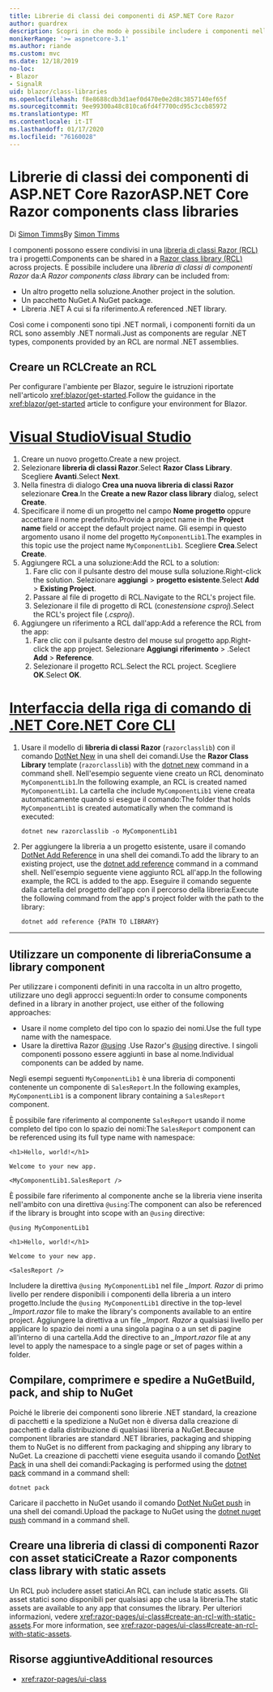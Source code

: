 ```yaml
---
title: Librerie di classi dei componenti di ASP.NET Core Razor
author: guardrex
description: Scopri in che modo è possibile includere i componenti nelle app Blazor da una libreria di componenti esterna.
monikerRange: '>= aspnetcore-3.1'
ms.author: riande
ms.custom: mvc
ms.date: 12/18/2019
no-loc:
- Blazor
- SignalR
uid: blazor/class-libraries
ms.openlocfilehash: f8e8688cdb3d1aef0d470e0e2d8c3857140ef65f
ms.sourcegitcommit: 9ee99300a48c810ca6fd4f7700cd95c3ccb85972
ms.translationtype: MT
ms.contentlocale: it-IT
ms.lasthandoff: 01/17/2020
ms.locfileid: "76160028"
---
```

# <a name="aspnet-core-razor-components-class-libraries"></a><span data-ttu-id="780c7-103">Librerie di classi dei componenti di ASP.NET Core Razor</span><span class="sxs-lookup"><span data-stu-id="780c7-103">ASP.NET Core Razor components class libraries</span></span>

<span data-ttu-id="780c7-104">Di [Simon Timms](https://github.com/stimms)</span><span class="sxs-lookup"><span data-stu-id="780c7-104">By [Simon Timms](https://github.com/stimms)</span></span>

<span data-ttu-id="780c7-105">I componenti possono essere condivisi in una [libreria di classi Razor (RCL)](xref:razor-pages/ui-class) tra i progetti.</span><span class="sxs-lookup"><span data-stu-id="780c7-105">Components can be shared in a [Razor class library (RCL)](xref:razor-pages/ui-class) across projects.</span></span> <span data-ttu-id="780c7-106">È possibile includere una *libreria di classi di componenti Razor* da:</span><span class="sxs-lookup"><span data-stu-id="780c7-106">A *Razor components class library* can be included from:</span></span>

* <span data-ttu-id="780c7-107">Un altro progetto nella soluzione.</span><span class="sxs-lookup"><span data-stu-id="780c7-107">Another project in the solution.</span></span>
* <span data-ttu-id="780c7-108">Un pacchetto NuGet.</span><span class="sxs-lookup"><span data-stu-id="780c7-108">A NuGet package.</span></span>
* <span data-ttu-id="780c7-109">Libreria .NET A cui si fa riferimento.</span><span class="sxs-lookup"><span data-stu-id="780c7-109">A referenced .NET library.</span></span>

<span data-ttu-id="780c7-110">Così come i componenti sono tipi .NET normali, i componenti forniti da un RCL sono assembly .NET normali.</span><span class="sxs-lookup"><span data-stu-id="780c7-110">Just as components are regular .NET types, components provided by an RCL are normal .NET assemblies.</span></span>

## <a name="create-an-rcl"></a><span data-ttu-id="780c7-111">Creare un RCL</span><span class="sxs-lookup"><span data-stu-id="780c7-111">Create an RCL</span></span>

<span data-ttu-id="780c7-112">Per configurare l'ambiente per Blazor, seguire le istruzioni riportate nell'articolo <xref:blazor/get-started>.</span><span class="sxs-lookup"><span data-stu-id="780c7-112">Follow the guidance in the <xref:blazor/get-started> article to configure your environment for Blazor.</span></span>

# <a name="visual-studiotabvisual-studio"></a>[<span data-ttu-id="780c7-113">Visual Studio</span><span class="sxs-lookup"><span data-stu-id="780c7-113">Visual Studio</span></span>](#tab/visual-studio)

1. <span data-ttu-id="780c7-114">Creare un nuovo progetto.</span><span class="sxs-lookup"><span data-stu-id="780c7-114">Create a new project.</span></span>
1. <span data-ttu-id="780c7-115">Selezionare **libreria di classi Razor**.</span><span class="sxs-lookup"><span data-stu-id="780c7-115">Select **Razor Class Library**.</span></span> <span data-ttu-id="780c7-116">Scegliere **Avanti**.</span><span class="sxs-lookup"><span data-stu-id="780c7-116">Select **Next**.</span></span>
1. <span data-ttu-id="780c7-117">Nella finestra di dialogo **Crea una nuova libreria di classi Razor** selezionare **Crea**.</span><span class="sxs-lookup"><span data-stu-id="780c7-117">In the **Create a new Razor class library** dialog, select **Create**.</span></span>
1. <span data-ttu-id="780c7-118">Specificare il nome di un progetto nel campo **Nome progetto** oppure accettare il nome predefinito.</span><span class="sxs-lookup"><span data-stu-id="780c7-118">Provide a project name in the **Project name** field or accept the default project name.</span></span> <span data-ttu-id="780c7-119">Gli esempi in questo argomento usano il nome del progetto `MyComponentLib1`.</span><span class="sxs-lookup"><span data-stu-id="780c7-119">The examples in this topic use the project name `MyComponentLib1`.</span></span> <span data-ttu-id="780c7-120">Scegliere **Crea**.</span><span class="sxs-lookup"><span data-stu-id="780c7-120">Select **Create**.</span></span>
1. <span data-ttu-id="780c7-121">Aggiungere RCL a una soluzione:</span><span class="sxs-lookup"><span data-stu-id="780c7-121">Add the RCL to a solution:</span></span>
   1. <span data-ttu-id="780c7-122">Fare clic con il pulsante destro del mouse sulla soluzione.</span><span class="sxs-lookup"><span data-stu-id="780c7-122">Right-click the solution.</span></span> <span data-ttu-id="780c7-123">Selezionare **aggiungi** > **progetto esistente**.</span><span class="sxs-lookup"><span data-stu-id="780c7-123">Select **Add** > **Existing Project**.</span></span>
   1. <span data-ttu-id="780c7-124">Passare al file di progetto di RCL.</span><span class="sxs-lookup"><span data-stu-id="780c7-124">Navigate to the RCL's project file.</span></span>
   1. <span data-ttu-id="780c7-125">Selezionare il file di progetto di RCL (con*estensione csproj*).</span><span class="sxs-lookup"><span data-stu-id="780c7-125">Select the RCL's project file (*.csproj*).</span></span>
1. <span data-ttu-id="780c7-126">Aggiungere un riferimento a RCL dall'app:</span><span class="sxs-lookup"><span data-stu-id="780c7-126">Add a reference the RCL from the app:</span></span>
   1. <span data-ttu-id="780c7-127">Fare clic con il pulsante destro del mouse sul progetto app.</span><span class="sxs-lookup"><span data-stu-id="780c7-127">Right-click the app project.</span></span> <span data-ttu-id="780c7-128">Selezionare **Aggiungi** **riferimento** > .</span><span class="sxs-lookup"><span data-stu-id="780c7-128">Select **Add** > **Reference**.</span></span>
   1. <span data-ttu-id="780c7-129">Selezionare il progetto RCL.</span><span class="sxs-lookup"><span data-stu-id="780c7-129">Select the RCL project.</span></span> <span data-ttu-id="780c7-130">Scegliere **OK**.</span><span class="sxs-lookup"><span data-stu-id="780c7-130">Select **OK**.</span></span>

# <a name="net-core-clitabnetcore-cli"></a>[<span data-ttu-id="780c7-131">Interfaccia della riga di comando di .NET Core</span><span class="sxs-lookup"><span data-stu-id="780c7-131">.NET Core CLI</span></span>](#tab/netcore-cli)

1. <span data-ttu-id="780c7-132">Usare il modello di **libreria di classi Razor** (`razorclasslib`) con il comando [DotNet New](/dotnet/core/tools/dotnet-new) in una shell dei comandi.</span><span class="sxs-lookup"><span data-stu-id="780c7-132">Use the **Razor Class Library** template (`razorclasslib`) with the [dotnet new](/dotnet/core/tools/dotnet-new) command in a command shell.</span></span> <span data-ttu-id="780c7-133">Nell'esempio seguente viene creato un RCL denominato `MyComponentLib1`.</span><span class="sxs-lookup"><span data-stu-id="780c7-133">In the following example, an RCL is created named `MyComponentLib1`.</span></span> <span data-ttu-id="780c7-134">La cartella che include `MyComponentLib1` viene creata automaticamente quando si esegue il comando:</span><span class="sxs-lookup"><span data-stu-id="780c7-134">The folder that holds `MyComponentLib1` is created automatically when the command is executed:</span></span>

   ```dotnetcli
   dotnet new razorclasslib -o MyComponentLib1
   ```

1. <span data-ttu-id="780c7-135">Per aggiungere la libreria a un progetto esistente, usare il comando [DotNet Add Reference](/dotnet/core/tools/dotnet-add-reference) in una shell dei comandi.</span><span class="sxs-lookup"><span data-stu-id="780c7-135">To add the library to an existing project, use the [dotnet add reference](/dotnet/core/tools/dotnet-add-reference) command in a command shell.</span></span> <span data-ttu-id="780c7-136">Nell'esempio seguente viene aggiunto RCL all'app.</span><span class="sxs-lookup"><span data-stu-id="780c7-136">In the following example, the RCL is added to the app.</span></span> <span data-ttu-id="780c7-137">Eseguire il comando seguente dalla cartella del progetto dell'app con il percorso della libreria:</span><span class="sxs-lookup"><span data-stu-id="780c7-137">Execute the following command from the app's project folder with the path to the library:</span></span>

   ```dotnetcli
   dotnet add reference {PATH TO LIBRARY}
   ```

---

## <a name="consume-a-library-component"></a><span data-ttu-id="780c7-138">Utilizzare un componente di libreria</span><span class="sxs-lookup"><span data-stu-id="780c7-138">Consume a library component</span></span>

<span data-ttu-id="780c7-139">Per utilizzare i componenti definiti in una raccolta in un altro progetto, utilizzare uno degli approcci seguenti:</span><span class="sxs-lookup"><span data-stu-id="780c7-139">In order to consume components defined in a library in another project, use either of the following approaches:</span></span>

* <span data-ttu-id="780c7-140">Usare il nome completo del tipo con lo spazio dei nomi.</span><span class="sxs-lookup"><span data-stu-id="780c7-140">Use the full type name with the namespace.</span></span>
* <span data-ttu-id="780c7-141">Usare la direttiva Razor [\@using](xref:mvc/views/razor#using) .</span><span class="sxs-lookup"><span data-stu-id="780c7-141">Use Razor's [\@using](xref:mvc/views/razor#using) directive.</span></span> <span data-ttu-id="780c7-142">I singoli componenti possono essere aggiunti in base al nome.</span><span class="sxs-lookup"><span data-stu-id="780c7-142">Individual components can be added by name.</span></span>

<span data-ttu-id="780c7-143">Negli esempi seguenti `MyComponentLib1` è una libreria di componenti contenente un componente di `SalesReport`.</span><span class="sxs-lookup"><span data-stu-id="780c7-143">In the following examples, `MyComponentLib1` is a component library containing a `SalesReport` component.</span></span>

<span data-ttu-id="780c7-144">È possibile fare riferimento al componente `SalesReport` usando il nome completo del tipo con lo spazio dei nomi:</span><span class="sxs-lookup"><span data-stu-id="780c7-144">The `SalesReport` component can be referenced using its full type name with namespace:</span></span>

```razor
<h1>Hello, world!</h1>

Welcome to your new app.

<MyComponentLib1.SalesReport />
```

<span data-ttu-id="780c7-145">È possibile fare riferimento al componente anche se la libreria viene inserita nell'ambito con una direttiva `@using`:</span><span class="sxs-lookup"><span data-stu-id="780c7-145">The component can also be referenced if the library is brought into scope with an `@using` directive:</span></span>

```razor
@using MyComponentLib1

<h1>Hello, world!</h1>

Welcome to your new app.

<SalesReport />
```

<span data-ttu-id="780c7-146">Includere la direttiva `@using MyComponentLib1` nel file *_Import. Razor* di primo livello per rendere disponibili i componenti della libreria a un intero progetto.</span><span class="sxs-lookup"><span data-stu-id="780c7-146">Include the `@using MyComponentLib1` directive in the top-level *_Import.razor* file to make the library's components available to an entire project.</span></span> <span data-ttu-id="780c7-147">Aggiungere la direttiva a un file *_Import. Razor* a qualsiasi livello per applicare lo spazio dei nomi a una singola pagina o a un set di pagine all'interno di una cartella.</span><span class="sxs-lookup"><span data-stu-id="780c7-147">Add the directive to an *_Import.razor* file at any level to apply the namespace to a single page or set of pages within a folder.</span></span>

## <a name="build-pack-and-ship-to-nuget"></a><span data-ttu-id="780c7-148">Compilare, comprimere e spedire a NuGet</span><span class="sxs-lookup"><span data-stu-id="780c7-148">Build, pack, and ship to NuGet</span></span>

<span data-ttu-id="780c7-149">Poiché le librerie dei componenti sono librerie .NET standard, la creazione di pacchetti e la spedizione a NuGet non è diversa dalla creazione di pacchetti e dalla distribuzione di qualsiasi libreria a NuGet.</span><span class="sxs-lookup"><span data-stu-id="780c7-149">Because component libraries are standard .NET libraries, packaging and shipping them to NuGet is no different from packaging and shipping any library to NuGet.</span></span> <span data-ttu-id="780c7-150">La creazione di pacchetti viene eseguita usando il comando [DotNet Pack](/dotnet/core/tools/dotnet-pack) in una shell dei comandi:</span><span class="sxs-lookup"><span data-stu-id="780c7-150">Packaging is performed using the [dotnet pack](/dotnet/core/tools/dotnet-pack) command in a command shell:</span></span>

```dotnetcli
dotnet pack
```

<span data-ttu-id="780c7-151">Caricare il pacchetto in NuGet usando il comando [DotNet NuGet push](/dotnet/core/tools/dotnet-nuget-push) in una shell dei comandi.</span><span class="sxs-lookup"><span data-stu-id="780c7-151">Upload the package to NuGet using the [dotnet nuget push](/dotnet/core/tools/dotnet-nuget-push) command in a command shell.</span></span>

## <a name="create-a-razor-components-class-library-with-static-assets"></a><span data-ttu-id="780c7-152">Creare una libreria di classi di componenti Razor con asset statici</span><span class="sxs-lookup"><span data-stu-id="780c7-152">Create a Razor components class library with static assets</span></span>

<span data-ttu-id="780c7-153">Un RCL può includere asset statici.</span><span class="sxs-lookup"><span data-stu-id="780c7-153">An RCL can include static assets.</span></span> <span data-ttu-id="780c7-154">Gli asset statici sono disponibili per qualsiasi app che usa la libreria.</span><span class="sxs-lookup"><span data-stu-id="780c7-154">The static assets are available to any app that consumes the library.</span></span> <span data-ttu-id="780c7-155">Per ulteriori informazioni, vedere <xref:razor-pages/ui-class#create-an-rcl-with-static-assets>.</span><span class="sxs-lookup"><span data-stu-id="780c7-155">For more information, see <xref:razor-pages/ui-class#create-an-rcl-with-static-assets>.</span></span>

## <a name="additional-resources"></a><span data-ttu-id="780c7-156">Risorse aggiuntive</span><span class="sxs-lookup"><span data-stu-id="780c7-156">Additional resources</span></span>

* <xref:razor-pages/ui-class>
